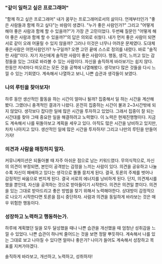 ### "같이 일하고 싶은 프로그래머"

"함께 하고 싶은 프로그래머" 내가 꿈꾸는 프로그래머로서의 삶이다.
언제부터인가 "좋은 사람들과 함께 하고 싶다"는 바람이 생겼다.
"누가 좋은 사람인가?" 그리고 "어떻게 해야 좋은 사람과 함께 할 수 있을까?"가 가장 큰 고민이었다.
두번째 질문인 "어떻게 해야 좋은 사람과 함께 할 수 있을까?"의 답은 의외로 쉬웠다.
내가 먼저 좋은 사람이 되면 서로 같이 오래 어울릴 수 있지 않을까? 그러나 이것은 너무나 어려운 문제였다.
도대체 좋은사람은 어떤사람인가? 누구일까? 오랜 고민 끝에 스스로 정의를 내렸다.
바로 "솔직한 사람"이다. 자기 자신에게 솔직한 사람이 좋은 사람이다.
행동, 생각, 느끼고 있는 감정들을 있는 그대로 바라볼 수 있는 사람이다.
자신을 솔직하게 바라보기는 쉽지 않다. 한동안 저녁마다 떠오르는 모든 것을 공책에 나열해봤다.
생각보다 많은 것들을 다시 느낄 수 있는 기회였다. 계속해서 나열하고 보니, 나쁜 습관과 생각들이 보였다.

### 나의 루틴을 찾아보자!

하루 동안 생산적인 활동을 하는 시간이 얼마나 될까? 집중해서 일 하는 시간을 계산해봤다.
그랬더니 충격적인 결과가 나왔다. 온전히 집중하는 시간이 불과 2~3시간밖에 되지 않았다.
생각보다 잡다한 일에 많은 시간을 투자하고 있었다.
그래서 집중이 잘 되는 시간대를 찾아 그때 중요한 일을 해결하려고 노력했다.
이 노력은 현재진행형이다. 지금도 계속해서 나를 뒤돌아보고 계획을 세우고 있다.
아직도 많은 시간을 낭비하고 있지만, 차차 나아지고 있다.
생산적인 일에 많은 시간을 투자하자!
그리고 나만의 루틴을 만들어가자!

### 의견과 사람을 매칭하지 말자.

커뮤니케이션은 되돌아볼 때 자주 아쉬운 점으로 남는 키워드였다.
무의식적으로, 자신의 의견이 부정되면, 본인이 공격받는 감정을 느끼는 사람이 있다.
의견을 공유하고 나눌수록 자신이 패배하고 있다는 생각으로 똘똘 뭉치게 된다. 
결국, 토론의 주제를 벗어나 감정적인 싸움으로 번지게 된다. 결국 서로의 에너지를 낭비하게 된다. 
 단지, 의견제시를 했을 뿐인데, 자신을 공격하는 것으로 받아들이기 시작한다. 
의견은 의견일 뿐이다. 의견을 있는 그대로 받아드리고 좋은 방법을 찾기 위해서 노력해야한다. 상대방이 감정적으로 나오기 시작한다면 토론을 잠시 중단하자. 
사람과 의견을 동일하게 바라보는 것은 매우 위험한 행동이다.

### 성장하고 노력하고 행동하는가.

하루에 계획했던 일을 모두 달성했을 때나 나쁜 습관을 개선했을 때 엄청난 성취감을 느낄 수 있었다.
나쁜 습관이 하나씩 줄어드는 것을 보면 정말 뿌듯하다.
계속해서 나를 있는 그대로 보고 나아질 수 있다면 얼마나 좋은가?
나이가 들어도 계속해서 성장하고 목표를 지켜가야겠다.

솔직하게 바라보고, 개선하고, 노력하고, 성취하자!
